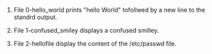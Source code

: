 1. File 0-hello_world prints "hello World" tofollwed by a new line to the standrd output.

2. File 1-confused_smiley displays a confused smilley.

3. File 2-hellofile display the content of the /etc/passwd file.
